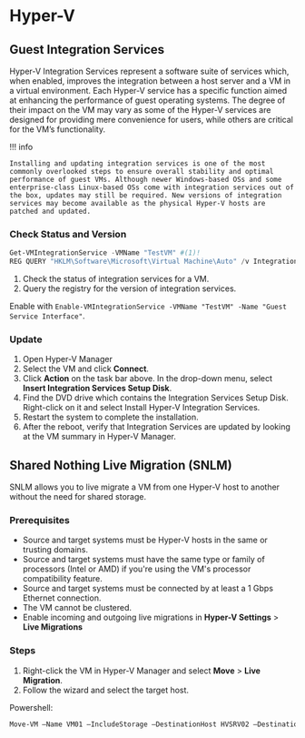 # Hyper-V

## Guest Integration Services

Hyper-V Integration Services represent a software suite of services which, when enabled, improves the integration between a host server and a VM in a virtual environment. Each Hyper-V service has a specific function aimed at enhancing the performance of guest operating systems. The degree of their impact on the VM may vary as some of the Hyper-V services are designed for providing mere convenience for users, while others are critical for the VM’s functionality.

!!! info 

    Installing and updating integration services is one of the most commonly overlooked steps to ensure overall stability and optimal performance of guest VMs. Although newer Windows-based OSs and some enterprise-class Linux-based OSs come with integration services out of the box, updates may still be required. New versions of integration services may become available as the physical Hyper-V hosts are patched and updated.

### Check Status and Version

```powershell
Get-VMIntegrationService -VMName "TestVM" #(1)!
REG QUERY "HKLM\Software\Microsoft\Virtual Machine\Auto" /v IntegrationServicesVersion #(2)!
```

1. Check the status of integration services for a VM.
2. Query the registry for the version of integration services.

Enable with `Enable-VMIntegrationService -VMName "TestVM" -Name "Guest Service Interface"`.

### Update

1. Open Hyper-V Manager
2. Select the VM and click **Connect**.
3. Click **Action** on the task bar above. In the drop-down menu, select **Insert Integration Services Setup Disk**.
4. Find the DVD drive which contains the Integration Services Setup Disk. Right-click on it and select Install Hyper-V Integration Services.
5. Restart the system to complete the installation.
6. After the reboot, verify that Integration Services are updated by looking at the VM summary in Hyper-V Manager.

## Shared Nothing Live Migration (SNLM)

SNLM allows you to live migrate a VM from one Hyper-V host to another without the need for shared storage.

### Prerequisites

- Source and target systems must be Hyper-V hosts in the same or trusting domains.
- Source and target systems must have the same type or family of processors (Intel or AMD) if you're using the VM's processor compatibility feature.
- Source and target systems must be connected by at least a 1 Gbps Ethernet connection.
- The VM cannot be clustered.
- Enable incoming and outgoing live migrations in **Hyper-V Settings** > **Live Migrations**

### Steps

1. Right-click the VM in Hyper-V Manager and select **Move** > **Live Migration**.
2. Follow the wizard and select the target host.

Powershell:

```powershell
Move-VM –Name VM01 –IncludeStorage –DestinationHost HVSRV02 –DestinationStoragePath D:\Hyper-V\
```